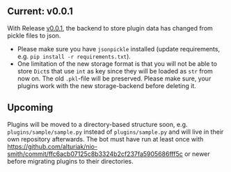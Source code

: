 ## Current: v0.0.1
With Release [v0.0.1](https://github.com/alturiak/nio-smith/releases/tag/v0.0.1), the backend to store plugin data has 
changed from pickle files to json. 
- Please make sure you have `jsonpickle` installed (update requirements, e.g. `pip install -r requirements.txt`).
- One limitation of the new storage format is that you will not be able to store `Dict`s that use `int` as key since 
they will be loaded as `str` from now on. The old `.pkl`-file will be preserved. Please make sure, your plugins work 
with the new storage-backend before deleting it. 

## Upcoming
Plugins will be moved to a directory-based structure soon, e.g. `plugins/sample/sample.py` instead of 
`plugins/sample.py` and will live in their own repository afterwards. The bot must have run at least once with 
https://github.com/alturiak/nio-smith/commit/ffc6acb07125c8b3324b2cf237fa5905686fff5c or newer before migrating plugins to their directories.